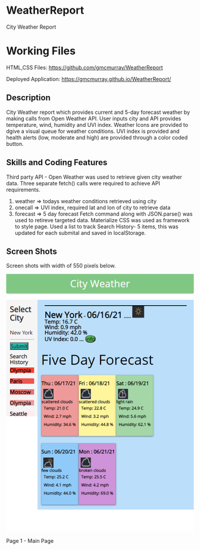 # WeatherReport
City Weather Report

# Working Files
HTML,CSS Files: https://github.com/gmcmurray/WeatherReport

Deployed Application: https://gmcmurray.github.io/WeatherReport/


## Description 

City Weather report which provides current and 5-day forecast weather
by making calls from Open Weather API.  User inputs city and 
API provides temperature, wind, humidity and UVI index.
Weather Icons are provided to dgive a visual queue for
weather conditions.  UVI index is provided and health alerts
(low, moderate and high) are provided through a color coded
button.


## Skills and Coding Features
Third party API - Open Weather was used to retrieve given city weather data.
Three separate fetch() calls were required to achieve API requirements.
1) weather => todays weather conditions retrieved using city
2) onecall => UVI index, required lat and lon of city to  retrieve data
3) forecast => 5 day forecast 
Fetch command along with JSON.parse() was used to retireve targeted data.
Materialize CSS was used as framework to style page.  Used a list to
track Search History- 5 items, this was updated for each submital and saved
in localStorage.

## Screen Shots
Screen shots with width of 550 pixels below.

![550 pixel width screen shot of Portfolio.](./assets/Images/WeatherReport550px.png)

Page 1 - Main Page
